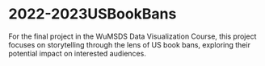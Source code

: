 # 2022-2023USBookBans
For the final project in the WuMSDS Data Visualization Course, this project focuses on storytelling through the lens of US book bans, exploring their potential impact on interested audiences.
